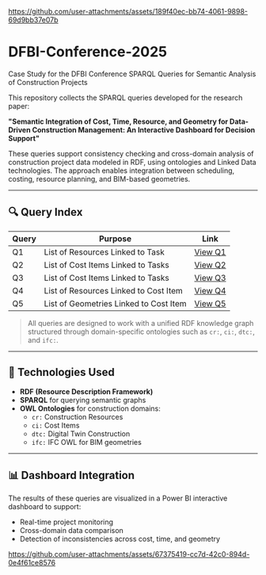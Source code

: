 
https://github.com/user-attachments/assets/189f40ec-bb74-4061-9898-69d9bb37e07b
# DFBI-Conference-2025
Case Study for the DFBI Conference
SPARQL Queries for Semantic Analysis of Construction Projects

This repository collects the SPARQL queries developed for the research paper:

**"Semantic Integration of Cost, Time, Resource, and Geometry for Data-Driven Construction Management: An Interactive Dashboard for Decision Support"**

These queries support consistency checking and cross-domain analysis of construction project data modeled in RDF, using ontologies and Linked Data technologies. The approach enables integration between scheduling, costing, resource planning, and BIM-based geometries.

---

## 🔍 Query Index

| Query | Purpose | Link |
|-------|---------|------|
| Q1 | List of Resources Linked to Task | [View Q1](queries/Q1.sparql) |
| Q2 | List of Cost Items Linked to Tasks | [View Q2](queries/Q2.sparql) |
| Q3 | List of Cost Items Linked to Tasks | [View Q3](queries/Q3.sparql) |
| Q4 | List of Resources Linked to Cost Item | [View Q4](queries/Q4.sparql) |
| Q5 | List of Geometries Linked to Cost Item | [View Q5](queries/Q5.sparql) |

> All queries are designed to work with a unified RDF knowledge graph structured through domain-specific ontologies such as `cr:`, `ci:`, `dtc:`, and `ifc:`.

---

## 🧩 Technologies Used

- **RDF (Resource Description Framework)**
- **SPARQL** for querying semantic graphs
- **OWL Ontologies** for construction domains:
  - `cr:` Construction Resources
  - `ci:` Cost Items
  - `dtc:` Digital Twin Construction
  - `ifc:` IFC OWL for BIM geometries

---

## 📊 Dashboard Integration

The results of these queries are visualized in a Power BI interactive dashboard to support:
- Real-time project monitoring
- Cross-domain data comparison
- Detection of inconsistencies across cost, time, and geometry



https://github.com/user-attachments/assets/67375419-cc7d-42c0-894d-0e4f61ce8576

